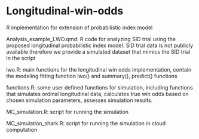 # Longitudinal-win-odds
R implementation for extension of probabilistic index model

Analysis_example_LWO.qmd: R code for analyzing SID trial using the proposed longitudinal probabilistic index model. SID trial data is not publicly available therefore we provide a simulated dataset that mimics the SID trial in the script 

lwo.R: main functions for the longitudinal win odds implementation, contain the modeling fitting function lwo() and summary(), predict() functions 

functions.R: some user defined functions for simulation, including functions that simulates ordinal longitudinal data, calculates true win odds based on chosen simulation parameters, assesses simulation results.

MC_simulation.R: script for running the simulation

MC_simulation_shark.R: script for running the simulation in cloud computation
